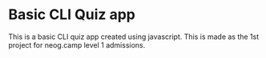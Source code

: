 # Basic CLI Quiz app

This is a basic CLI quiz app created using javascript.
This is made as the 1st project for neog.camp level 1 admissions.